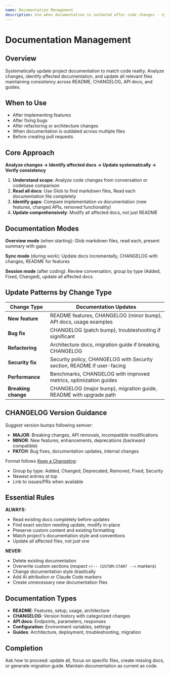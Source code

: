 ```yaml
---
name: Documentation Management
description: Use when documentation is outdated after code changes - systematically updates README, CHANGELOG, API docs, and guides based on actual implementation changes
---
```


# Documentation Management

## Overview

Systematically update project documentation to match code reality. Analyze changes, identify affected documentation, and update all relevant files maintaining consistency across README, CHANGELOG, API docs, and guides.

## When to Use

- After implementing features
- After fixing bugs
- After refactoring or architecture changes
- When documentation is outdated across multiple files
- Before creating pull requests

## Core Approach

**Analyze changes → Identify affected docs → Update systematically → Verify consistency**

1. **Understand scope**: Analyze code changes from conversation or codebase comparison
2. **Read all docs**: Use Glob to find markdown files, Read each documentation file completely
3. **Identify gaps**: Compare implementation vs documentation (new features, changed APIs, removed functionality)
4. **Update comprehensively**: Modify all affected docs, not just README

## Documentation Modes

**Overview mode** (when starting): Glob markdown files, read each, present summary with gaps

**Sync mode** (during work): Update docs incrementally, CHANGELOG with changes, README for features

**Session mode** (after coding): Review conversation, group by type (Added, Fixed, Changed), update all affected docs

## Update Patterns by Change Type

| Change Type | Documentation Updates |
|-------------|---------------------|
| **New feature** | README features, CHANGELOG (minor bump), API docs, usage examples |
| **Bug fix** | CHANGELOG (patch bump), troubleshooting if significant |
| **Refactoring** | Architecture docs, migration guide if breaking, CHANGELOG |
| **Security fix** | Security policy, CHANGELOG with Security section, README if user-facing |
| **Performance** | Benchmarks, CHANGELOG with improved metrics, optimization guides |
| **Breaking change** | CHANGELOG (major bump), migration guide, README with upgrade path |

## CHANGELOG Version Guidance

Suggest version bumps following semver:
- **MAJOR**: Breaking changes, API removals, incompatible modifications
- **MINOR**: New features, enhancements, deprecations (backward compatible)
- **PATCH**: Bug fixes, documentation updates, internal changes

Format follows [Keep a Changelog](https://keepachangelog.com/):
- Group by type: Added, Changed, Deprecated, Removed, Fixed, Security
- Newest entries at top
- Link to issues/PRs when available

## Essential Rules

**ALWAYS:**
- Read existing docs completely before updates
- Find exact section needing update, modify in-place
- Preserve custom content and existing formatting
- Match project's documentation style and conventions
- Update all affected files, not just one

**NEVER:**
- Delete existing documentation
- Overwrite custom sections (respect `<!-- CUSTOM:START -->` markers)
- Change documentation style drastically
- Add AI attribution or Claude Code markers
- Create unnecessary new documentation files

## Documentation Types

- **README**: Features, setup, usage, architecture
- **CHANGELOG**: Version history with categorized changes
- **API docs**: Endpoints, parameters, responses
- **Configuration**: Environment variables, settings
- **Guides**: Architecture, deployment, troubleshooting, migration

## Completion

Ask how to proceed: update all, focus on specific files, create missing docs, or generate migration guide. Maintain documentation as current as code.
